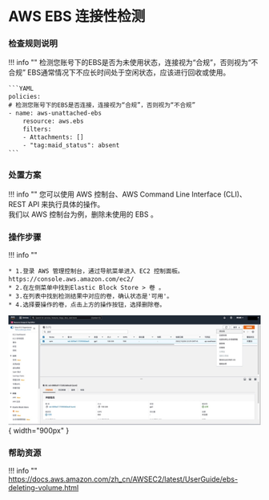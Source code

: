 # AWS EBS 连接性检测

### 检查规则说明
!!! info ""
    检测您账号下的EBS是否为未使用状态，连接视为“合规”，否则视为“不合规”
    EBS通常情况下不应长时间处于空闲状态，应该进行回收或使用。

    ```YAML
    policies:
    # 检测您账号下的EBS是否连接，连接视为“合规”，否则视为“不合规”
    - name: aws-unattached-ebs
        resource: aws.ebs
        filters:
        - Attachments: []
        - "tag:maid_status": absent
    ```

### 处置方案
!!! info ""
    您可以使用 AWS 控制台、AWS Command Line Interface (CLI)、REST API 来执行具体的操作。   
    我们以 AWS 控制台为例，删除未使用的 EBS 。


### 操作步骤
!!! info ""

    * 1.登录 AWS 管理控制台，通过导航菜单进入 EC2 控制面板。 https://console.aws.amazon.com/ec2/ 
    * 2.在左侧菜单中找到Elastic Block Store > 卷 。
    * 3.在列表中找到检测结果中对应的卷，确认状态是'可用'。
    * 4.选择要操作的卷，点击上方的操作按钮，选择删除卷。
![处置方案](../../img/suggest/aws/unattachedebs.jpg){ width="900px" }

### 帮助资源
!!! info ""
    https://docs.aws.amazon.com/zh_cn/AWSEC2/latest/UserGuide/ebs-deleting-volume.html
